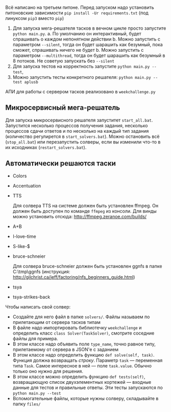 Всё написано на третьем питоне. Перед запуском надо установить питоновские зависимости
    `pip install -Ur requirements.txt` (под линуксом `pip3` вместо `pip`)

1. Для запуска мега-решателя тасков в вечном цикле просто запустите `python main.py`.
    a. По умолчанию он интерактивный, будет спрашивать о каждом непонятном действии
    b. Можно запустить с параметром `--silent`, тогда он будет шарашить как безумный, пока сможет, спрашивать ничего не будет
    b. Можно запустить с параметром `--multithread`, тогда он будет шарашить как безумный в 8 потоков. Не советую запускать без `--silent`
1. Для запуска тестов на корректность запустите `python main.py --test`, 
1. Можно запустить тесты конкретного решателя: `python main.py --test aplusb`

АПИ для работы с сервером тасков реализовано в `weekchallenge.py`

## Микросервисный мега-решатель

Для запуска микросервисного решателя запуститет `start_all.bat`. Запустится несколько процессов получения задания, несколько процессов сдачи ответов и по несколько на каждый тип задания (количество регулирется в `start_solvers.bat`).
Можно остановить всё (`stop_all.bat`) или перезапустить солверы, если вы изменили что-то в их исходниках (`restart_solvers.bat`).

## Автоматически решаются таски

* Colors
* Accentuation
* TTS
    
    Для солвера TTS на системе должен быть установлен ffmpeg. Он должен быть доступен по команде `ffmpeg` из консоли. Для винды можно установить отсюда: http://ffmpeg.zeranoe.com/builds/

* A+B
* I-love-time
* S-like-$
* bruce-schneier
   
    Для солвера bruce-schneier должен быть установлен ggnfs в папке C:\tmp\ggnfs (инструкция: http://gilchrist.ca/jeff/factoring/nfs_beginners_guide.html)
 
* tsya
* tsya-strikes-back

Чтобы написать свой солвер:

* Создайте для него файл в папке `solvers/`. Файлы называем по прилетающим от сервера тасков типам
* В файле надо импортировать библиотечку `weekchallenge` и определить класс `class Solver(TaskSolver)`, смотрите соседние файлы для примера.
* В этом классе надо объявить поле `type_name`, точно равное типу, прилетаемому от сервера в JSON'е с заданием
* В этом классе надо определить функцию `def solve(self, task)`. Функция должна возвращать *строку*. Параметр `task` — переменная типа `Task`. Самое интересное в ней — поле `task.value`. Обычно только оно нужно для решения.
* В этом классе можно определить функцию `def tests(self)`, возвращающую список двухэлементных кортежей — входные данные для тестов и правильные ответы. Эти тесты запускаются по `python main.py --test`
* Вспомогательные файлы, которые нужны солверу, складывайте в папку `files/`
